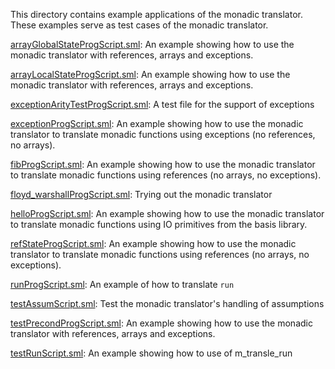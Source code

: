 This directory contains example applications of the monadic translator.
These examples serve as test cases of the monadic translator.

[arrayGlobalStateProgScript.sml](arrayGlobalStateProgScript.sml):
An example showing how to use the monadic translator with
references, arrays and exceptions.

[arrayLocalStateProgScript.sml](arrayLocalStateProgScript.sml):
An example showing how to use the monadic translator with
references, arrays and exceptions.

[exceptionArityTestProgScript.sml](exceptionArityTestProgScript.sml):
A test file for the support of exceptions

[exceptionProgScript.sml](exceptionProgScript.sml):
An example showing how to use the monadic translator to translate
monadic functions using exceptions (no references, no arrays).

[fibProgScript.sml](fibProgScript.sml):
An example showing how to use the monadic translator to translate
monadic functions using references (no arrays, no exceptions).

[floyd_warshallProgScript.sml](floyd_warshallProgScript.sml):
Trying out the monadic translator

[helloProgScript.sml](helloProgScript.sml):
An example showing how to use the monadic translator to translate
monadic functions using IO primitives from the basis library.

[refStateProgScript.sml](refStateProgScript.sml):
An example showing how to use the monadic translator to translate
monadic functions using references (no arrays, no exceptions).

[runProgScript.sml](runProgScript.sml):
An example of how to translate `run`

[testAssumScript.sml](testAssumScript.sml):
Test the monadic translator's handling of assumptions

[testPrecondProgScript.sml](testPrecondProgScript.sml):
An example showing how to use the monadic translator with
references, arrays and exceptions.

[testRunScript.sml](testRunScript.sml):
An example showing how to use of m_transle_run
